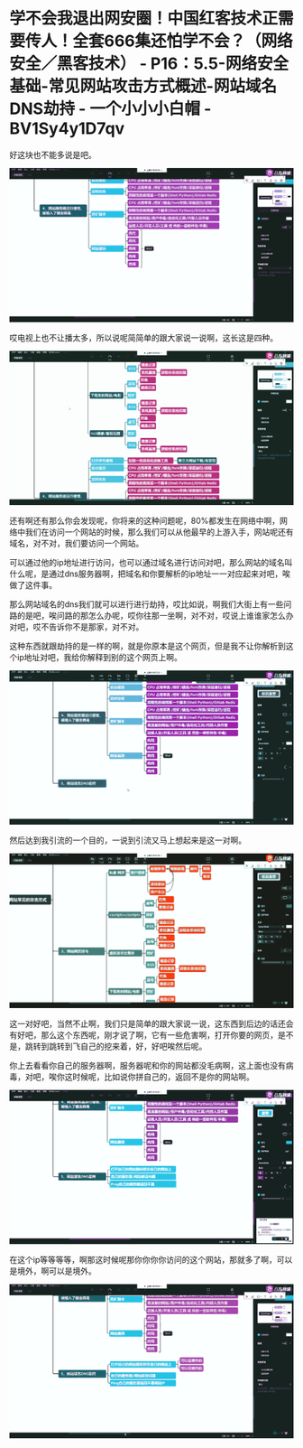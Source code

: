 # 学不会我退出网安圈！中国红客技术正需要传人！全套666集还怕学不会？（网络安全／黑客技术） - P16：5.5-网络安全基础-常见网站攻击方式概述-网站域名DNS劫持 - 一个小小小白帽 - BV1Sy4y1D7qv

好这块也不能多说是吧。

![](img/e88dab662e7515987816b01ab0cee6be_1.png)

哎电视上也不让播太多，所以说呢简简单的跟大家说一说啊，这长这是四种。

![](img/e88dab662e7515987816b01ab0cee6be_3.png)

还有啊还有那么你会发现呢，你将来的这种问题呢，80%都发生在网络中啊，网络中我们在访问一个网站的时候，那么我们可以从他最早的上游入手，网站呢还有域名，对不对，我们要访问一个网站。

可以通过他的ip地址进行访问，也可以通过域名进行访问对吧，那么网站的域名叫什么呢，是通过dns服务器啊，把域名和你要解析的ip地址一一对应起来对吧，唉做了这件事。

那么网站域名的dns我们就可以进行进行劫持，哎比如说，啊我们大街上有一些问路的是吧，唉问路的那怎么办呢，哎你往那一坐啊，对不对，哎说上谁谁家怎么办对吧，哎不告诉你不是那家，对不对。

这种东西就跟劫持的是一样的啊，就是你原本是这个网页，但是我不让你解析到这个ip地址对吧，我给你解释到别的这个网页上啊。



![](img/e88dab662e7515987816b01ab0cee6be_5.png)

然后达到我引流的一个目的，一说到引流又马上想起来是这一对啊。

![](img/e88dab662e7515987816b01ab0cee6be_7.png)

这一对好吧，当然不止啊，我们只是简单的跟大家说一说，这东西到后边的话还会有好吧，那么这个东西呢，刚才说了啊，它有一些危害啊，打开你要的网页，是不是，跳转到跳转到飞自己的挖来着，好，好吧唉然后呢。

你上去看看你自己的服务器啊，服务器呢和你的网站都没毛病啊，这上面也没有病毒，对吧，唉你这时候呢，比如说你拼自己的，返回不是你的网站啊。



![](img/e88dab662e7515987816b01ab0cee6be_9.png)

在这个ip等等等等，啊那这时候呢那你你你你访问的这个网站，那就多了啊，可以是境外，啊可以是境外。

![](img/e88dab662e7515987816b01ab0cee6be_11.png)